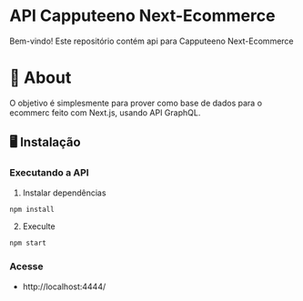 # API Capputeeno Next-Ecommerce

Bem-vindo! Este repositório contém api para Capputeeno Next-Ecommerce


# 🧠 About

O objetivo é simplesmente para prover como base de dados para o ecommerc feito com Next.js, usando API GraphQL.

## 🖥️ Instalação

### Executando a API
1. Instalar dependências
```bash
npm install
```

2. Execulte
```bash
npm start
```

### Acesse
- http://localhost:4444/